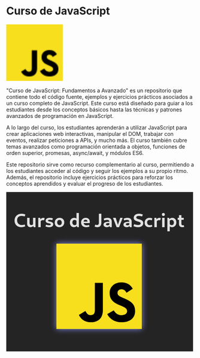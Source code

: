 # Curso de JavaScript
<img src="./src/assets/javascript-logo.svg" alt="Logo de JavaScript" width="30%" >


"Curso de JavaScript: Fundamentos a Avanzado" es un repositorio que contiene todo el código fuente, ejemplos y ejercicios prácticos asociados a un curso completo de JavaScript. Este curso está diseñado para guiar a los estudiantes desde los conceptos básicos hasta las técnicas y patrones avanzados de programación en JavaScript.

A lo largo del curso, los estudiantes aprenderán a utilizar JavaScript para crear aplicaciones web interactivas, manipular el DOM, trabajar con eventos, realizar peticiones a APIs, y mucho más. El curso también cubre temas avanzados como programación orientada a objetos, funciones de orden superior, promesas, async/await, y módulos ES6.

Este repositorio sirve como recurso complementario al curso, permitiendo a los estudiantes acceder al código y seguir los ejemplos a su propio ritmo. Además, el repositorio incluye ejercicios prácticos para reforzar los conceptos aprendidos y evaluar el progreso de los estudiantes.
 
<picture>
   <img src="./src/assets/screenCourseJs.png" alt="Image of course">
</picture>
